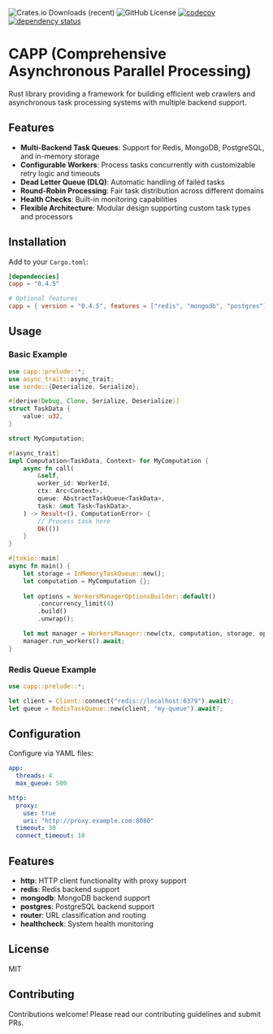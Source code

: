 ![Crates.io Downloads (recent)](https://img.shields.io/crates/dr/capp-rs)
![GitHub License](https://img.shields.io/github/license/oiwn/capp-rs)
[![codecov](https://codecov.io/gh/oiwn/capp-rs/graph/badge.svg?token=36RWDWOO0J)](https://codecov.io/gh/oiwn/capp-rs)
[![dependency status](https://deps.rs/repo/github/oiwn/capp-rs/status.svg)](https://deps.rs/repo/github/oiwn/capp-rs)

# CAPP (Comprehensive Asynchronous Parallel Processing)

Rust library providing a framework for building efficient web crawlers and
asynchronous task processing systems with multiple backend support.

## Features

- **Multi-Backend Task Queues**: Support for Redis, MongoDB, PostgreSQL, and in-memory storage
- **Configurable Workers**: Process tasks concurrently with customizable retry logic and timeouts
- **Dead Letter Queue (DLQ)**: Automatic handling of failed tasks
- **Round-Robin Processing**: Fair task distribution across different domains
- **Health Checks**: Built-in monitoring capabilities
- **Flexible Architecture**: Modular design supporting custom task types and processors

## Installation

Add to your `Cargo.toml`:

```toml
[dependencies]
capp = "0.4.5"

# Optional features
capp = { version = "0.4.5", features = ["redis", "mongodb", "postgres"] }
```

## Usage

### Basic Example

```rust
use capp::prelude::*;
use async_trait::async_trait;
use serde::{Deserialize, Serialize};

#[derive(Debug, Clone, Serialize, Deserialize)]
struct TaskData {
    value: u32,
}

struct MyComputation;

#[async_trait]
impl Computation<TaskData, Context> for MyComputation {
    async fn call(
        &self,
        worker_id: WorkerId,
        ctx: Arc<Context>,
        queue: AbstractTaskQueue<TaskData>,
        task: &mut Task<TaskData>,
    ) -> Result<(), ComputationError> {
        // Process task here
        Ok(())
    }
}

#[tokio::main]
async fn main() {
    let storage = InMemoryTaskQueue::new();
    let computation = MyComputation {};
    
    let options = WorkersManagerOptionsBuilder::default()
        .concurrency_limit(4)
        .build()
        .unwrap();

    let mut manager = WorkersManager::new(ctx, computation, storage, options);
    manager.run_workers().await;
}
```

### Redis Queue Example

```rust
use capp::prelude::*;

let client = Client::connect("redis://localhost:6379").await?;
let queue = RedisTaskQueue::new(client, "my-queue").await?;
```

## Configuration

Configure via YAML files:

```yaml
app:
  threads: 4
  max_queue: 500

http:
  proxy:
    use: true
    uri: "http://proxy.example.com:8080"
  timeout: 30
  connect_timeout: 10
```

## Features

- **http**: HTTP client functionality with proxy support
- **redis**: Redis backend support
- **mongodb**: MongoDB backend support
- **postgres**: PostgreSQL backend support
- **router**: URL classification and routing
- **healthcheck**: System health monitoring

## License

MIT

## Contributing

Contributions welcome! Please read our contributing guidelines and submit PRs.

